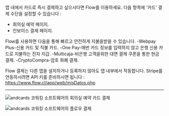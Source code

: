 앱 내에서 카드로 즉시 결제하고 싶으시다면 Flow를 이용하세요. 다음 항목에 '카드' 결제 수단을 설정할 수 있습니다 :

- 회의실 예약 페이지.
- 인보이스 결제 페이지.

Flow를 사용하면 다음을 통해 빠르고 안전하게 지불을받을 수 있습니다.
-Webpay Plus-신용 카드 및 직불 카드.
-One Pay-매번 카드 정보를 입력하지 않고 은행 신용 카드로 지불하는 전자 지갑.
-Multicaja-비은행 고객을위한 대면 결제 쿠폰을 통한 현금 결제.
-CryptoCompra-암호 화폐 결제.

Flow 결제는 다른 앱을 설치하거나 등록하지 않아도 앱 내부에서 작동합니다. Stripe를 연동하시려면 API 키를 준비하시면 됩니다 : https://www.flow.cl/app/web/misDatos.php

---

![andcards 코워킹 소프트웨어의 회의실 예약 카드 결제](https://d7ccq1i35b0cj.cloudfront.net/andcards-bookings-create-payment-methods-card-light-en-1920-1200.png)

![andcards 코워킹 소프트웨어의 플로우 결제](https://d7ccq1i35b0cj.cloudfront.net/andcards-bookings-create-pay-with-stripe-light-en-1920-1200.png)
